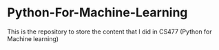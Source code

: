 # Python-For-Machine-Learning
This is the repository to store the content that I did in CS477 (Python for Machine learning)
